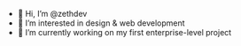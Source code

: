 - 👋 Hi, I’m @zethdev
- 👀 I’m interested in design & web development
- 🌱 I’m currently working on my first enterprise-level project

<!---
zethdev/zethdev is a ✨ special ✨ repository because its `README.md` (this file) appears on your GitHub profile.
You can click the Preview link to take a look at your changes.
--->
